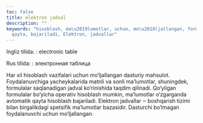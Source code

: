 ```yaml
---
toc: false
title: elektron jadval
description: ""
keywords: "hisoblash, ma\u2019lumotlar, uchun, mo\u2018ljallangan, formulalar, avtomatik,
  qayta, bajariladi, Elektron, jadvallar"
---
```


Ingliz tilida:
:   electronic table

Rus tilida:
:   электронная таблица

Har xil hisoblash vazifalari uchun mo‘ljallangan dasturiy mahsulot. Foydalanuvchiga yacheykalarida matnli va sonli ma’lumotlar, shuningdek, formulalar saqlanadigan jadval ko‘rinishida taqdim qilinadi. Qo‘yilgan formulalar bo‘yicha operativ hisoblash mumkin, ma’lumotlar o‘zgarganda avtomatik qayta hisoblash bajariladi. Elektron jadvallar ‒ boshqarish tizimi bilan birgalikdagi spetsifik ma’lumotlar bazasidir. Dasturchi bo‘lmagan foydalanuvchi uchun mo‘ljallangan.